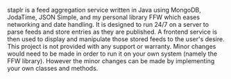 staplr is a feed aggregation service written in Java using MongoDB, JodaTime, JSON Simple, and my personal library FFW which eases networking and date handling. It is designed to run 24/7 on a server to parse feeds and store entries as they are published. A frontend service is then used to display and manipulate those stored feeds to the user's desire.
This project is not provided with any support or warranty. Minor changes would need to be made in order to run it on your own system (namely the FFW library). However the minor changes can be made by implementing your own classes and methods.
